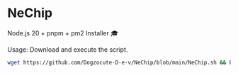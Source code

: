 # NeChip
Node.js 20 + pnpm + pm2 Installer 🎓

Usage:
Download and execute the script.
```bash
wget https://github.com/Dogzocute-D-e-v/NeChip/blob/main/NeChip.sh && bash NeChip.sh
```
